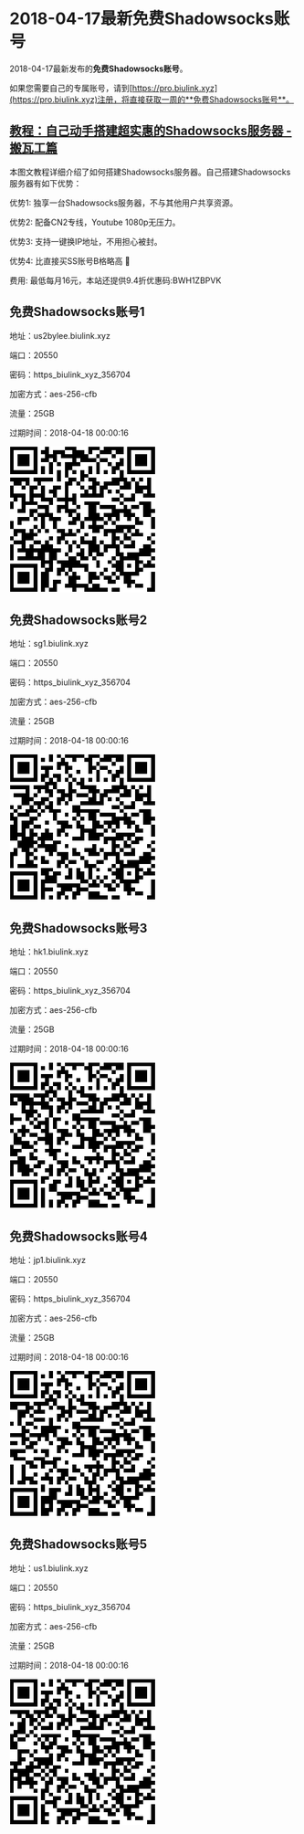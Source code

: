 # 2018-04-17最新**免费Shadowsocks账号**

2018-04-17最新发布的**免费Shadowsocks账号**。

如果您需要自己的专属账号，请到[https://pro.biulink.xyz](https://pro.biulink.xyz)注册，将直接获取一周的**免费Shadowsocks账号**。

## [教程：自己动手搭建超实惠的Shadowsocks服务器 - 搬瓦工篇](https://github.com/Biulink/ShadowsocksTutorials/blob/master/%E6%95%99%E6%82%A8%E8%87%AA%E5%B7%B1%E5%8A%A8%E6%89%8B%E6%90%AD%E5%BB%BA%E8%B6%85%E5%AE%9E%E6%83%A0%E7%9A%84Shadowsocks%E6%9C%8D%E5%8A%A1%E5%99%A8%20-%20%E6%90%AC%E7%93%A6%E5%B7%A5%E7%AF%87.md)
  
  本图文教程详细介绍了如何搭建Shadowsocks服务器。自己搭建Shadowsocks服务器有如下优势：

  优势1: 独享一台Shadowsocks服务器，不与其他用户共享资源。

  优势2: 配备CN2专线，Youtube 1080p无压力。

  优势3: 支持一键换IP地址，不用担心被封。

  优势4: 比直接买SS账号B格略高 🙂

  费用: 最低每月16元，本站还提供9.4折优惠码:BWH1ZBPVK  
## 免费Shadowsocks账号1

地址：us2bylee.biulink.xyz

端口：20550

密码：https_biulink_xyz_356704

加密方式：aes-256-cfb

流量：25GB

过期时间：2018-04-18 00:00:16

![免费Shadowsocks账号](../qrcode/f1fb273e-5c4d-41db-8594-4885527c2235.png)

## 免费Shadowsocks账号2

地址：sg1.biulink.xyz

端口：20550

密码：https_biulink_xyz_356704

加密方式：aes-256-cfb

流量：25GB

过期时间：2018-04-18 00:00:16

![免费Shadowsocks账号](../qrcode/39da6b25-9b6d-41e8-9f03-ec0c8922d034.png)

## 免费Shadowsocks账号3

地址：hk1.biulink.xyz

端口：20550

密码：https_biulink_xyz_356704

加密方式：aes-256-cfb

流量：25GB

过期时间：2018-04-18 00:00:16

![免费Shadowsocks账号](../qrcode/4c1aac28-1af3-40a6-81cf-19bb4b92b3e3.png)

## 免费Shadowsocks账号4

地址：jp1.biulink.xyz

端口：20550

密码：https_biulink_xyz_356704

加密方式：aes-256-cfb

流量：25GB

过期时间：2018-04-18 00:00:16

![免费Shadowsocks账号](../qrcode/3f83a0e0-09c1-4a11-9030-43ba6c6556d2.png)

## 免费Shadowsocks账号5

地址：us1.biulink.xyz

端口：20550

密码：https_biulink_xyz_356704

加密方式：aes-256-cfb

流量：25GB

过期时间：2018-04-18 00:00:16

![免费Shadowsocks账号](../qrcode/a8e181e4-8aaa-4d01-8783-dde3de461af2.png)

